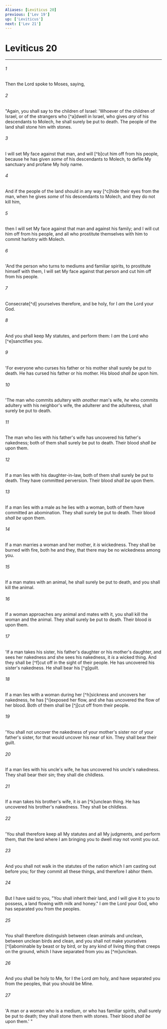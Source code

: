 ```yaml
---
Aliases: [Leviticus 20]
previous: ['Lev 19']
up: ['Leviticus']
next: ['Lev 21']
---
```

# Leviticus 20

***


###### 1 
Then the Lord spoke to Moses, saying, 

###### 2 
"Again, you shall say to the children of Israel: 'Whoever of the children of Israel, or of the strangers who [^a]dwell in Israel, who gives _any_ of his descendants to Molech, he shall surely be put to death. The people of the land shall stone him with stones. 

###### 3 
I will set My face against that man, and will [^b]cut him off from his people, because he has given _some_ of his descendants to Molech, to defile My sanctuary and profane My holy name. 

###### 4 
And if the people of the land should in any way [^c]hide their eyes from the man, when he gives _some_ of his descendants to Molech, and they do not kill him, 

###### 5 
then I will set My face against that man and against his family; and I will cut him off from his people, and all who prostitute themselves with him to commit harlotry with Molech. 

###### 6 
'And the person who turns to mediums and familiar spirits, to prostitute himself with them, I will set My face against that person and cut him off from his people. 

###### 7 
Consecrate[^d] yourselves therefore, and be holy, for I _am_ the Lord your God. 

###### 8 
And you shall keep My statutes, and perform them: I _am_ the Lord who [^e]sanctifies you. 

###### 9 
'For everyone who curses his father or his mother shall surely be put to death. He has cursed his father or his mother. His blood _shall be_ upon him. 

###### 10 
'The man who commits adultery with _another_ man's wife, _he_ who commits adultery with his neighbor's wife, the adulterer and the adulteress, shall surely be put to death. 

###### 11 
The man who lies with his father's wife has uncovered his father's nakedness; both of them shall surely be put to death. Their blood _shall be_ upon them. 

###### 12 
If a man lies with his daughter-in-law, both of them shall surely be put to death. They have committed perversion. Their blood _shall be_ upon them. 

###### 13 
If a man lies with a male as he lies with a woman, both of them have committed an abomination. They shall surely be put to death. Their blood _shall be_ upon them. 

###### 14 
If a man marries a woman and her mother, it _is_ wickedness. They shall be burned with fire, both he and they, that there may be no wickedness among you. 

###### 15 
If a man mates with an animal, he shall surely be put to death, and you shall kill the animal. 

###### 16 
If a woman approaches any animal and mates with it, you shall kill the woman and the animal. They shall surely be put to death. Their blood _is_ upon them. 

###### 17 
'If a man takes his sister, his father's daughter or his mother's daughter, and sees her nakedness and she sees his nakedness, it _is_ a wicked thing. And they shall be [^f]cut off in the sight of their people. He has uncovered his sister's nakedness. He shall bear his [^g]guilt. 

###### 18 
If a man lies with a woman during her [^h]sickness and uncovers her nakedness, he has [^i]exposed her flow, and she has uncovered the flow of her blood. Both of them shall be [^j]cut off from their people. 

###### 19 
'You shall not uncover the nakedness of your mother's sister nor of your father's sister, for that would uncover his near of kin. They shall bear their guilt. 

###### 20 
If a man lies with his uncle's wife, he has uncovered his uncle's nakedness. They shall bear their sin; they shall die childless. 

###### 21 
If a man takes his brother's wife, it _is_ an [^k]unclean thing. He has uncovered his brother's nakedness. They shall be childless. 

###### 22 
'You shall therefore keep all My statutes and all My judgments, and perform them, that the land where I am bringing you to dwell may not vomit you out. 

###### 23 
And you shall not walk in the statutes of the nation which I am casting out before you; for they commit all these things, and therefore I abhor them. 

###### 24 
But I have said to you, "You shall inherit their land, and I will give it to you to possess, a land flowing with milk and honey." I _am_ the Lord your God, who has separated you from the peoples. 

###### 25 
You shall therefore distinguish between clean animals and unclean, between unclean birds and clean, and you shall not make yourselves [^l]abominable by beast or by bird, or by any kind of living thing that creeps on the ground, which I have separated from you as [^m]unclean. 

###### 26 
And you shall be holy to Me, for I the Lord _am_ holy, and have separated you from the peoples, that you should be Mine. 

###### 27 
'A man or a woman who is a medium, or who has familiar spirits, shall surely be put to death; they shall stone them with stones. Their blood _shall be_ upon them.' "
